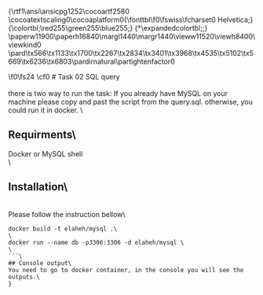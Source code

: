 {\rtf1\ansi\ansicpg1252\cocoartf2580
\cocoatextscaling0\cocoaplatform0{\fonttbl\f0\fswiss\fcharset0 Helvetica;}
{\colortbl;\red255\green255\blue255;}
{\*\expandedcolortbl;;}
\paperw11900\paperh16840\margl1440\margr1440\vieww11520\viewh8400\viewkind0
\pard\tx566\tx1133\tx1700\tx2267\tx2834\tx3401\tx3968\tx4535\tx5102\tx5669\tx6236\tx6803\pardirnatural\partightenfactor0

\f0\fs24 \cf0 # Task 02 SQL query\
\
there is two way to run the task: If you already have MySQL on your machine please copy and past the script from the query.sql. otherwise, you could run it in docker. \
## Requirments\
Docker or MySQL shell\
\
## Installation\
\
Please follow the instruction bellow\
```bash\
docker build -t elaheh/mysql .\
\
docker run --name db -p3306:3306 -d elaheh/mysql \
\
```\
## Console output\
You need to go to docker container, in the console you will see the outputs.\
}